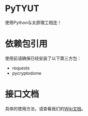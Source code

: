 # PyTYUT

使用Python与太原理工相连！

# 依赖包引用

使用前请确保已经安装了以下第三方包：

+ requests
+ pycryptodome

# 接口文档

具体的使用方法，请查看我们的[Wiki文档]("https://github.com/Yunding-Tech/PyTYUT/wiki")。

